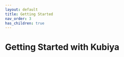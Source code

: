 ```yaml
---
layout: default
title: Getting Started
nav_order: 3
has_children: true
---
```

# Getting Started with Kubiya